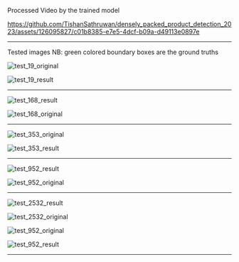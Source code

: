 

Processed Video by the trained model


https://github.com/TishanSathruwan/densely_packed_product_detection_2023/assets/126095827/c01b8385-e7e5-4dcf-b09a-d49113e0897e



---

Tested images
NB: green colored boundary boxes are the ground truths

![test_19_original](https://github.com/TishanSathruwan/densely_packed_product_detection_2023/assets/126095827/133cd67a-06f8-45bc-9955-c9390997d43d)


![test_19_result](https://github.com/TishanSathruwan/densely_packed_product_detection_2023/assets/126095827/16620a4c-636f-4945-9641-1f52f9c17b87)

---

![test_168_result](https://github.com/TishanSathruwan/densely_packed_product_detection_2023/assets/126095827/f5e65979-4e53-4ea4-97fd-3a8ff271facd)


 ![test_168_original](https://github.com/TishanSathruwan/densely_packed_product_detection_2023/assets/126095827/598fcb4c-be75-4310-a5dd-c86c0acb349e)

---

![test_353_original](https://github.com/TishanSathruwan/densely_packed_product_detection_2023/assets/126095827/42b51bde-a89c-463b-817e-6b1a8633c5ed)

![test_353_result](https://github.com/TishanSathruwan/densely_packed_product_detection_2023/assets/126095827/8342df87-20fe-4856-a5b4-cc54a2e47e2e)

---
![test_952_result](https://github.com/TishanSathruwan/densely_packed_product_detection_2023/assets/126095827/821d269c-d8aa-4100-80e8-723ac92964f1)

![test_952_original](https://github.com/TishanSathruwan/densely_packed_product_detection_2023/assets/126095827/00bf71c7-7caf-4984-b934-f8abfaa8d9d4)

---

![test_2532_result](https://github.com/TishanSathruwan/densely_packed_product_detection_2023/assets/126095827/a236b879-fee1-4eb2-9953-cf5e1b66d6da)


![test_2532_original](https://github.com/TishanSathruwan/densely_packed_product_detection_2023/assets/126095827/ec4ad382-42fc-4b65-b1f4-9588b03389d1)

![test_952_original](https://github.com/TishanSathruwan/densely_packed_product_detection_2023/assets/126095827/a32d3a55-bc39-4e7f-966d-2e0f78465371)

![test_952_result](https://github.com/TishanSathruwan/densely_packed_product_detection_2023/assets/126095827/26ba8d32-9f10-4277-aedf-6ee645356673)

---

